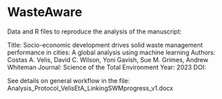# WasteAware

Data and R files to reproduce the analysis of the manuscript:

Title:    Socio-economic development drives solid waste management performance in cities: A global analysis using machine learning
Authors:  Costas A. Velis,  David C. Wilson, Yoni Gavish,  Sue M. Grimes, Andrew Whiteman 
Journal:  Science of the Total Environment 
Year:     2023
DOI:      

See details on general workflow in the file:
Analysis_Protocol_VelisEtA_LinkingSWMprogress_v1.docx

